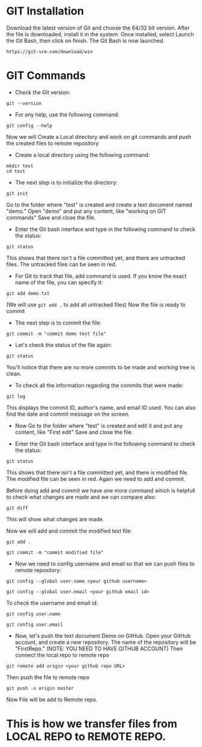 # GIT Installation
Download the latest version of Git and choose the 64/32 bit version. After the file is downloaded, install it in the system. Once installed, select Launch the Git Bash, then click on finish. The Git Bash is now launched.
```
https://git-scm.com/download/win
```

# GIT Commands
- Check the Git version:
```
git --version
```
- For any help, use the following command:
```
git config --help
```

Now we will Create a Local directory and work on git commands and push the created files to remote repository

- Create a local directory using the following command:
```
mkdir test
cd test
```

- The next step is to initialize the directory:
```
git init
```

Go to the folder where "test" is created and create a text document named "demo." Open "demo" and put any content, like "working on GIT commands" Save and close the file.

- Enter the Git bash interface and type in the following command to check the status:
```
git status
```
This shows that there isn't a file committed yet, and there are untracked files. The untracked files can be seen in red.

- For Git to track that file, add command is used. If you know the exact name of the file, you can specify it:
```
git add demo.txt
```
(We will use `git add .` to add all untracked files)
Now the file is ready to commit

- The next step is to commit the file:
```
git commit -m "commit demo text file"
```

- Let's check the status of the file again:
```
git status
```
You'll notice that there are no more commits to be made and working tree is clean.

- To check all the information regarding the commits that were made:
```
git log
```
This displays the commit ID, author's name, and email ID used. You can also find the date and commit message on the screen.

- Now Go to the folder where "test" is created and edit it and put any content, like "First edit" Save and close the file.

- Enter the Git bash interface and type in the following command to check the status:
```
git status
```
This shows that there isn't a file committed yet, and there is modified file. The modified file can be seen in red. Again we need to add and commit.  

Before doing add and commit we have one more command which is helpfull to check what changes are made and we can compare also:
```
git diff
```
This will show what changes are made.

Now we will add and commit the modified text file:
```
git add .
```
```
git commit -m "commit modified file"
```

- Now we need to config username and email so that we can push files to remote repository:
```
git config --global user.name <your github username>
```
```
git config --global user.email <your github email id>
```
To check the username and email id:
```
git config user.name
```
```
git config user.email
```

- Now, let's push the text document Demo on GitHub. Open your GitHub account, and create a new repository. The name of the repository will be "FirstRepo."
(NOTE: YOU NEED TO HAVE GITHUB ACCOUNT)
Then connect the local repo to remote repo
```
git remote add origin <your github repo URL>
```
Then push the file to remote repo
```
git push -u origin master
```

Now File will be add to Remote repo.

# This is how we transfer files from LOCAL REPO to REMOTE REPO.

